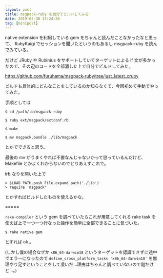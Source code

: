 ```yaml
---
layout: post
title: msgpack-ruby を自分でビルドしてみる
date: 2019-05-30 17:24:56
tag: [minipost]
---
```


native extension を利用している gem をちゃんと読んだことなかったなと思って、 RubyKaigi でセッションを聞いたというのもあるし msgpack-ruby を読んでみている。

だけど JRuby や Rubinius をサポートしていてターゲットによる if 文が多かったので、その辺のコードを全部消した上で自分でビルドしてみた。

https://github.com/furuhama/msgpack-ruby/tree/just_latest_cruby

ビルドも具体的にどんなことをしているのか知らなくて、今回初めて手動でやってみた。

手順としては

```
$ cd /path/to/msgpack-ruby

$ ruby ext/msgpack/extconf.rb

$ make

$ mv msgpack.bundle ./lib/msgpack
```

とかでできると思う。

最後の mv がうまくやれば不要なんじゃないかって思っているんだけど、 Makefile とかよくわからないのでとりあえずこれで。

irb なりを開いた上で

```
> $LOAD_PATH.push File.expand_path('./lib')
> require 'msgpack'
```

とかすればビルドしたものを使えるかな。

=====

`rake-compiler` という gem を調べていたらこれが用意してくれる rake task を使えば上で一つ一つ行なった操作を簡単に全部できることに気づいた。

```
$ rake native gem
```

とすれば ok 。

(しかし僕の場合なぜか `x86_64-darwin18` というターゲットを認識できずに途中でエラーになったので `define_cross_platform_tasks 'x86_64-darwin18'` を無理やり足すということをして凌いだ...理由はちゃんと調べていないので謎だけど...。)
